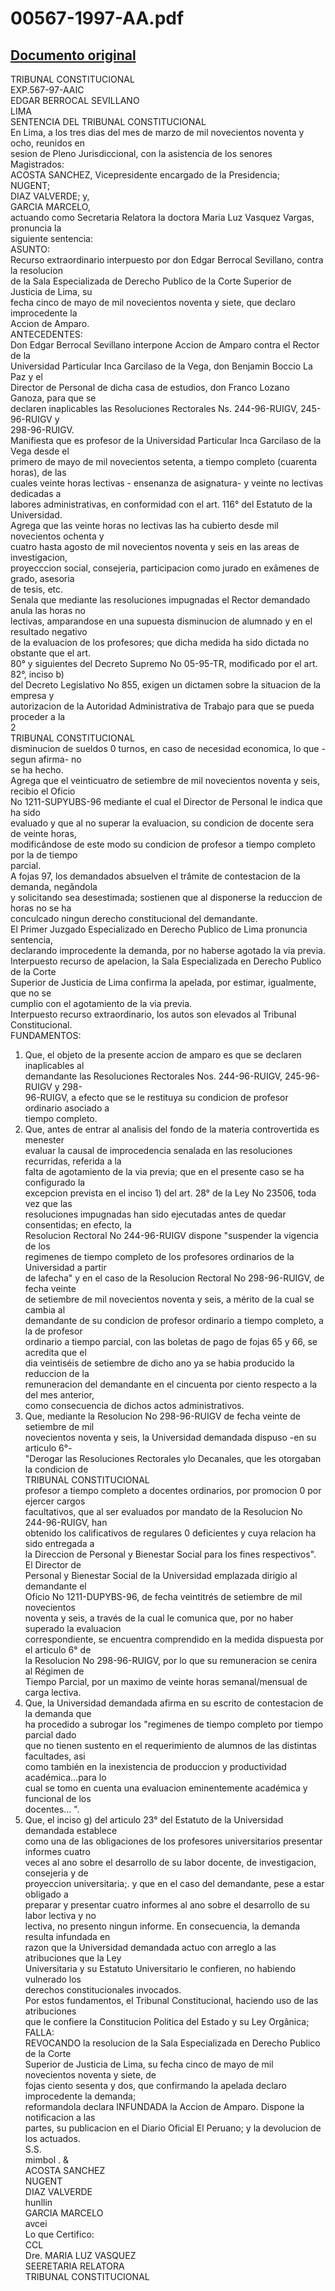 
00567-1997-AA.pdf
=================
  
[Documento original](https://tc.gob.pe/jurisprudencia/1998/00567-1997-AA.pdf)  
---  
TRIBUNAL CONSTITUCIONAL  
EXP.567-97-AAIC  
EDGAR BERROCAL SEVILLANO  
LIMA  
SENTENCIA DEL TRIBUNAL CONSTITUCIONAL  
En Lima, a los tres dias del mes de marzo de mil novecientos noventa y ocho, reunidos en  
sesion de Pleno Jurisdiccional, con la asistencia de los senores Magistrados:  
ACOSTA SANCHEZ, Vicepresidente encargado de la Presidencia;  
NUGENT;  
DIAZ VALVERDE; y,  
GARCIA MARCELO,  
actuando como Secretaria Relatora la doctora Maria Luz Vasquez Vargas, pronuncia la  
siguiente sentencia:  
ASUNTO:  
Recurso extraordinario interpuesto por don Edgar Berrocal Sevillano, contra la resolucion  
de la Sala Especializada de Derecho Publico de la Corte Superior de Justicia de Lima, su  
fecha cinco de mayo de mil novecientos noventa y siete, que declaro improcedente la  
Accion de Amparo.  
ANTECEDENTES:  
Don Edgar Berrocal Sevillano interpone Accion de Amparo contra el Rector de la  
Universidad Particular Inca Garcilaso de la Vega, don Benjamin Boccio La Paz y el  
Director de Personal de dicha casa de estudios, don Franco Lozano Ganoza, para que se  
declaren inaplicables las Resoluciones Rectorales Ns. 244-96-RUIGV, 245-96-RUIGV y  
298-96-RUIGV.  
Manifiesta que es profesor de la Universidad Particular Inca Garcilaso de la Vega desde el  
primero de mayo de mil novecientos setenta, a tiempo completo (cuarenta horas), de las  
cuales veinte horas lectivas - ensenanza de asignatura- y veinte no lectivas dedicadas a  
labores administrativas, en conformidad con el art. 116° del Estatuto de la Universidad.  
Agrega que las veinte horas no lectivas las ha cubierto desde mil novecientos ochenta y  
cuatro hasta agosto de mil novecientos noventa y seis en las areas de investigacion,  
proyecccion social, consejeria, participacion como jurado en exâmenes de grado, asesoria  
de tesis, etc.  
Senala que mediante las resoluciones impugnadas el Rector demandado anula las horas no  
lectivas, amparandose en una supuesta disminucion de alumnado y en el resultado negativo  
de la evaluacion de los profesores; que dicha medida ha sido dictada no obstante que el art.  
80° y siguientes del Decreto Supremo No 05-95-TR, modificado por el art. 82°, inciso b)  
del Decreto Legislativo No 855, exigen un dictamen sobre la situacion de la empresa y  
autorizacion de la Autoridad Administrativa de Trabajo para que se pueda proceder a la  
2  
TRIBUNAL CONSTITUCIONAL  
disminucion de sueldos 0 turnos, en caso de necesidad economica, lo que -segun afirma- no  
se ha hecho.  
Agrega que el veinticuatro de setiembre de mil novecientos noventa y seis, recibio el Oficio  
No 1211-SUPYUBS-96 mediante el cual el Director de Personal le indica que ha sido  
evaluado y que al no superar la evaluacion, su condicion de docente sera de veinte horas,  
modificândose de este modo su condicion de profesor a tiempo completo por la de tiempo  
parcial.  
A fojas 97, los demandados absuelven el trâmite de contestacion de la demanda, negândola  
y solicitando sea desestimada; sostienen que al disponerse la reduccion de horas no se ha  
conculcado ningun derecho constitucional del demandante.  
El Primer Juzgado Especializado en Derecho Publico de Lima pronuncia sentencia,  
declarando improcedente la demanda, por no haberse agotado la via previa.  
Interpuesto recurso de apelacion, la Sala Especializada en Derecho Publico de la Corte  
Superior de Justicia de Lima confirma la apelada, por estimar, igualmente, que no se  
cumplio con el agotamiento de la via previa.  
Interpuesto recurso extraordinario, los autos son elevados al Tribunal Constitucional.  
FUNDAMENTOS:  
1. Que, el objeto de la presente accion de amparo es que se declaren inaplicables al  
demandante las Resoluciones Rectorales Nos. 244-96-RUIGV, 245-96-RUIGV y 298-  
96-RUIGV, a efecto que se le restituya su condicion de profesor ordinario asociado a  
tiempo completo.  
2. Que, antes de entrar al analisis del fondo de la materia controvertida es menester  
evaluar la causal de improcedencia senalada en las resoluciones recurridas, referida a la  
falta de agotamiento de la via previa; que en el presente caso se ha configurado la  
excepcion prevista en el inciso 1) del art. 28° de la Ley No 23506, toda vez que las  
resoluciones impugnadas han sido ejecutadas antes de quedar consentidas; en efecto, la  
Resolucion Rectoral No 244-96-RUIGV dispone "suspender la vigencia de los  
regimenes de tiempo completo de los profesores ordinarios de la Universidad a partir  
de lafecha" y en el caso de la Resolucion Rectoral No 298-96-RUIGV, de fecha veinte  
de setiembre de mil novecientos noventa y seis, a mérito de la cual se cambia al  
demandante de su condicion de profesor ordinario a tiempo completo, a la de profesor  
ordinario a tiempo parcial, con las boletas de pago de fojas 65 y 66, se acredita que el  
dia veintiséis de setiembre de dicho ano ya se habia producido la reduccion de la  
remuneracion del demandante en el cincuenta por ciento respecto a la del mes anterior,  
como consecuencia de dichos actos administrativos.  
3. Que, mediante la Resolucion No 298-96-RUIGV de fecha veinte de setiembre de mil  
novecientos noventa y seis, la Universidad demandada dispuso -en su articulo 6°-  
"Derogar las Resoluciones Rectorales ylo Decanales, que les otorgaban la condicion de  
TRIBUNAL CONSTITUCIONAL  
profesor a tiempo completo a docentes ordinarios, por promocion 0 por ejercer cargos  
facultativos, que al ser evaluados por mandato de la Resolucion No 244-96-RUIGV, han  
obtenido los calificativos de regulares 0 deficientes y cuya relacion ha sido entregada a  
la Direccion de Personal y Bienestar Social para los fines respectivos". El Director de  
Personal y Bienestar Social de la Universidad emplazada dirigio al demandante el  
Oficio No 1211-DUPYBS-96, de fecha veintitrés de setiembre de mil novecientos  
noventa y seis, a través de la cual le comunica que, por no haber superado la evaluacion  
correspondiente, se encuentra comprendido en la medida dispuesta por el articulo 6° de  
la Resolucion No 298-96-RUIGV, por lo que su remuneracion se cenira al Régimen de  
Tiempo Parcial, por un maximo de veinte horas semanal/mensual de carga lectiva.  
4. Que, la Universidad demandada afirma en su escrito de contestacion de la demanda que  
ha procedido a subrogar los "regimenes de tiempo completo por tiempo parcial dado  
que no tienen sustento en el requerimiento de alumnos de las distintas facultades, asi  
como también en la inexistencia de produccion y productividad académica...para lo  
cual se tomo en cuenta una evaluacion eminentemente académica y funcional de los  
docentes... ".  
5. Que, el inciso g) del articulo 23° del Estatuto de la Universidad demandada establece  
como una de las obligaciones de los profesores universitarios presentar informes cuatro  
veces al ano sobre el desarrollo de su labor docente, de investigacion, consejeria y de  
proyeccion universitaria;. y que en el caso del demandante, pese a estar obligado a  
preparar y presentar cuatro informes al ano sobre el desarrollo de su labor lectiva y no  
lectiva, no presento ningun informe. En consecuencia, la demanda resulta infundada en  
razon que la Universidad demandada actuo con arreglo a las atribuciones que la Ley  
Universitaria y su Estatuto Universitario le confieren, no habiendo vulnerado los  
derechos constitucionales invocados.  
Por estos fundamentos, el Tribunal Constitucional, haciendo uso de las atribuciones  
que le confiere la Constitucion Politica del Estado y su Ley Orgânica;  
FALLA:  
REVOCANDO la resolucion de la Sala Especializada en Derecho Publico de la Corte  
Superior de Justicia de Lima, su fecha cinco de mayo de mil novecientos noventa y siete, de  
fojas ciento sesenta y dos, que confirmando la apelada declaro improcedente la demanda;  
reformandola declara INFUNDADA la Accion de Amparo. Dispone la notificacion a las  
partes, su publicacion en el Diario Oficial El Peruano; y la devolucion de los actuados.  
S.S.  
mimbol . &  
ACOSTA SANCHEZ  
NUGENT  
DIAZ VALVERDE  
hunllin  
GARCIA MARCELO  
avcei  
Lo que Certifico:  
CCL  
Dre. MARIA LUZ VASQUEZ  
SEERETARIA RELATORA  
TRIBUNAL CONSTITUCIONAL